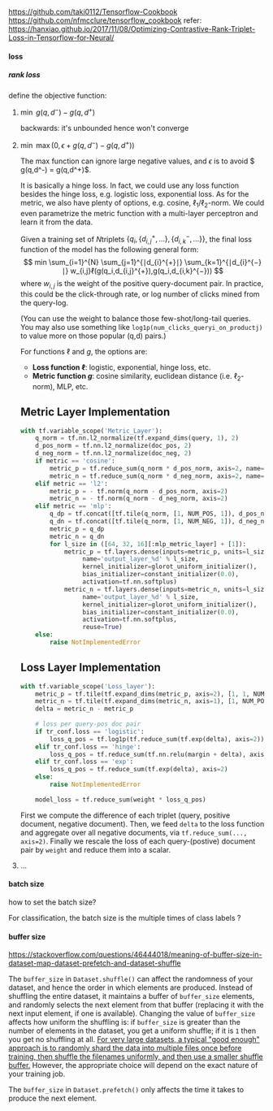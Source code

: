 https://github.com/taki0112/Tensorflow-Cookbook
https://github.com/nfmcclure/tensorflow_cookbook
refer:<br>https://hanxiao.github.io/2017/11/08/Optimizing-Contrastive-Rank-Triplet-Loss-in-Tensorflow-for-Neural/





#### loss

##### rank loss

define the objective function:

1. $\min \ g(q,d^-) - g(q,d^+)​$ 

   backwards: it's unbounded hence won't converge

2. $\min \  \max(0, \epsilon + g(q,d^-) - g(q,d^+))​$ 

   The max function can ignore large negative values, and $\epsilon$ is to avoid $ g(q,d^-) = g(q,d^+)$.

   It is basically a hinge loss. In fact, we could use any loss function besides the hinge loss, e.g. logistic loss, exponential loss. As for the metric, we also have plenty of options, e.g. cosine, $\ell_1/\ell_2$-norm. We could even parametrize the metric function with a multi-layer perceptron and learn it from the data.

   Given a training set of $N​$ triplets $\{ q_i, \{d^{+}_{i,j},\ldots\}, \{d^{-}_{i,k},\ldots\} \}​$, the final loss function of the model has the following general form:
   $$
   min \sum_{i=1}^{N} \sum_{j=1}^{∣d_{i}^{+}∣} \sum_{k=1}^{∣d_{i}^{−}∣} w_{i,j}ℓ(g(q_i,d_{i,j}^{+}),g(q_i,d_{i,k}^{−}))
   $$
   where $w_{i,j}$ is the weight of the positive query-document pair. In practice, this could be the click-through rate, or log number of clicks mined from the query-log. 

   (You can use the weight to balance those few-shot/long-tail queries. You may also use something like `log1p(num_clicks_queryi_on_productj)` to value more on those popular (q,d) pairs.) 

   

   For functions $\ell$ and $g​$, the options are:

   - **Loss function $\ell$**: logistic, exponential, hinge loss, etc.
   - **Metric function $g$**: cosine similarity, euclidean distance (i.e. $\ell_2$-norm), MLP, etc.

   

   ## Metric Layer Implementation

   ```python
   with tf.variable_scope('Metric_Layer'):
       q_norm = tf.nn.l2_normalize(tf.expand_dims(query, 1), 2)
       d_pos_norm = tf.nn.l2_normalize(doc_pos, 2)
       d_neg_norm = tf.nn.l2_normalize(doc_neg, 2)
       if metric == 'cosine':
           metric_p = tf.reduce_sum(q_norm * d_pos_norm, axis=2, name='cos_sim_pos')
           metric_n = tf.reduce_sum(q_norm * d_neg_norm, axis=2, name='cos_sim_neg')
       elif metric == 'l2':
           metric_p = - tf.norm(q_norm - d_pos_norm, axis=2)
           metric_n = - tf.norm(q_norm - d_neg_norm, axis=2)
       elif metric == 'mlp':
           q_dp = tf.concat([tf.tile(q_norm, [1, NUM_POS, 1]), d_pos_norm], axis=2)
           q_dn = tf.concat([tf.tile(q_norm, [1, NUM_NEG, 1]), d_neg_norm], axis=2)
           metric_p = q_dp
           metric_n = q_dn
           for l_size in ([64, 32, 16][:mlp_metric_layer] + [1]):
               metric_p = tf.layers.dense(inputs=metric_p, units=l_size,
                    name='output_layer_%d' % l_size,
                    kernel_initializer=glorot_uniform_initializer(),
                    bias_initializer=constant_initializer(0.0),
                    activation=tf.nn.softplus)
               metric_n = tf.layers.dense(inputs=metric_n, units=l_size,
                    name='output_layer_%d' % l_size,
                    kernel_initializer=glorot_uniform_initializer(),
                    bias_initializer=constant_initializer(0.0),
                    activation=tf.nn.softplus,
                    reuse=True)
       else:
           raise NotImplementedError
   ```

   

   ## Loss Layer Implementation

   ```python
   with tf.variable_scope('Loss_layer'):
       metric_p = tf.tile(tf.expand_dims(metric_p, axis=2), [1, 1, NUM_NEG])
       metric_n = tf.tile(tf.expand_dims(metric_n, axis=1), [1, NUM_POS, 1])
       delta = metric_n - metric_p
       
       # loss per query-pos doc pair
       if tr_conf.loss == 'logistic':    
           loss_q_pos = tf.log1p(tf.reduce_sum(tf.exp(delta), axis=2))
       elif tr_conf.loss == 'hinge':
           loss_q_pos = tf.reduce_sum(tf.nn.relu(margin + delta), axis=2)
       elif tr_conf.loss == 'exp':
           loss_q_pos = tf.reduce_sum(tf.exp(delta), axis=2)
       else:
           raise NotImplementedError
       
       model_loss = tf.reduce_sum(weight * loss_q_pos)
   ```

   First we compute the difference of each triplet (query, positive document, negative document). Then, we feed `delta` to the loss function and aggregate over all negative documents, via `tf.reduce_sum(..., axis=2)`. Finally we rescale the loss of each query-(postive) document pair by `weight` and reduce them into a scalar.

3. ...



#### batch size

how to set the batch size?

For classification, the batch size is the multiple times of class labels ?



#### buffer size

https://stackoverflow.com/questions/46444018/meaning-of-buffer-size-in-dataset-map-dataset-prefetch-and-dataset-shuffle

The `buffer_size` in `Dataset.shuffle()` can affect the randomness of your dataset, and hence the order in which elements are produced. Instead of shuffling the entire dataset, it maintains a buffer of `buffer_size` elements, and randomly selects the next element from that buffer (replacing it with the next input element, if one is available). Changing the value of `buffer_size` affects how uniform the shuffling is: if `buffer_size` is greater than the number of elements in the dataset, you get a uniform shuffle; if it is `1` then you get no shuffling at all. <u>For very large datasets, a typical "good enough" approach is to randomly shard the data into multiple files once before training, then shuffle the filenames uniformly, and then use a smaller shuffle buffer.</u> However, the appropriate choice will depend on the exact nature of your training job.

The `buffer_size` in `Dataset.prefetch()` only affects the time it takes to produce the next element.

















